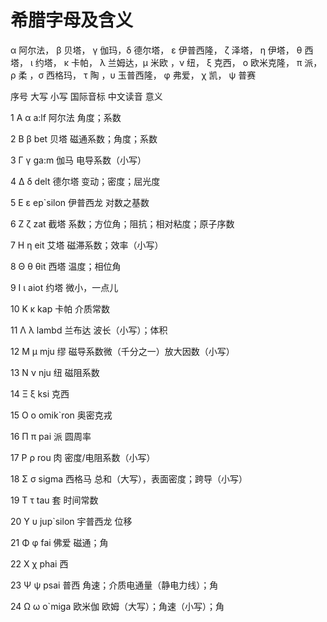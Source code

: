 # 希腊字母及含义

α 阿尔法， β 贝塔， γ 伽玛，δ 德尔塔， ε 伊普西隆， ζ 泽塔， η 伊塔， θ 西塔， ι 约塔， κ 卡帕， λ 兰姆达，μ 米欧 ，ν 纽， ξ 克西， ο 欧米克隆， π 派， ρ 柔 ，σ 西格玛， τ 陶 ，υ 玉普西隆， φ 弗爱， χ 凯， ψ 普赛

序号 大写 小写 国际音标 中文读音 意义

1 Α α a:lf 阿尔法 角度；系数

2 Β β bet 贝塔 磁通系数；角度；系数

3 Γ γ ga:m 伽马 电导系数（小写）

4 Δ δ delt 德尔塔 变动；密度；屈光度

5 Ε ε ep`silon 伊普西龙 对数之基数

6 Ζ ζ zat 截塔 系数；方位角；阻抗；相对粘度；原子序数

7 Η η eit 艾塔 磁滞系数；效率（小写）

8 Θ θ θit 西塔 温度；相位角

9 Ι ι aiot 约塔 微小，一点儿

10 Κ κ kap 卡帕 介质常数

11 Λ λ lambd 兰布达 波长（小写）；体积

12 Μ μ mju 缪 磁导系数微（千分之一）放大因数（小写）

13 Ν ν nju 纽 磁阻系数

14 Ξ ξ ksi 克西

15 Ο ο omik`ron 奥密克戎

16 Π π pai 派 圆周率

17 Ρ ρ rou 肉 密度/电阻系数（小写）

18 Σ σ sigma 西格马 总和（大写），表面密度；跨导（小写）

19 Τ τ tau 套 时间常数

20 Υ υ jup`silon 宇普西龙 位移

21 Φ φ fai 佛爱 磁通；角

22 Χ χ phai 西

23 Ψ ψ psai 普西 角速；介质电通量（静电力线）；角

24 Ω ω o`miga 欧米伽 欧姆（大写）；角速（小写）；角

